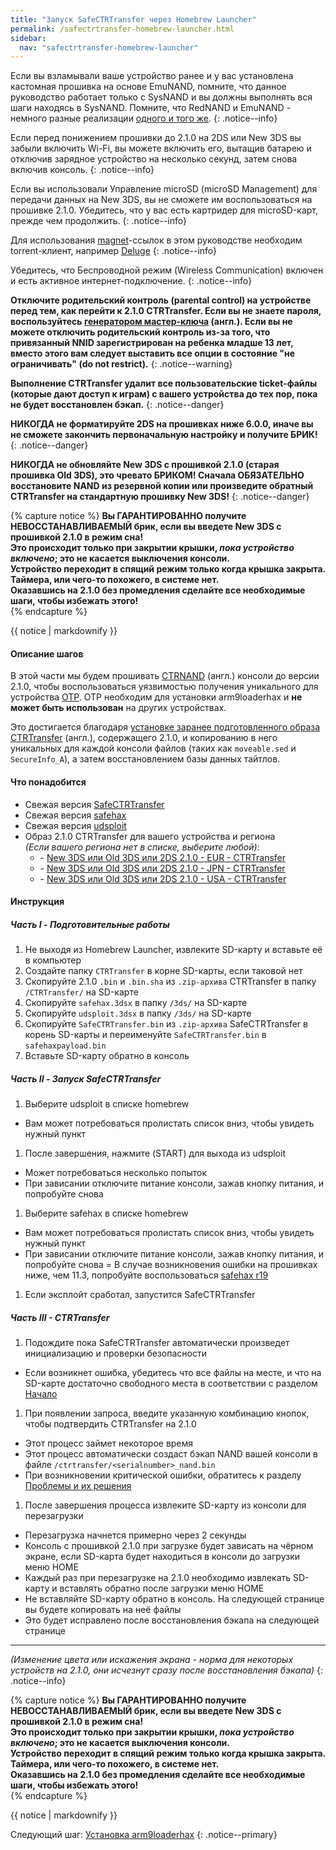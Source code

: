 ```yaml
---
title: "Запуск SafeCTRTransfer через Homebrew Launcher"
permalink: /safectrtransfer-homebrew-launcher.html
sidebar:
  nav: "safectrtransfer-homebrew-launcher"
---
```


Если вы взламывали ваше устройство ранее и у вас установлена кастомная прошивка на основе EmuNAND, помните, что данное руководство работает только с SysNAND и вы должны выполнять вся шаги находясь в SysNAND. Помните, что RedNAND и EmuNAND - немного разные реализации [одного и того же](http://3dbrew.org/wiki/NAND_Redirection).
{: .notice--info}

Если перед понижением прошивки до 2.1.0 на 2DS или New 3DS вы забыли включить Wi-Fi, вы можете включить его, вытащив батарею и отключив зарядное устройство на несколько секунд, затем снова включив консоль.
{: .notice--info}

Если вы использовали Управление microSD (microSD Management) для передачи данных на New 3DS, вы не сможете им воспользоваться на прошивке 2.1.0. Убедитесь, что у вас есть картридер для microSD-карт, прежде чем продолжить.
{: .notice--info}

Для использования [magnet](https://en.wikipedia.org/wiki/Magnet_URI_scheme)-ссылок в этом руководстве необходим torrent-клиент, например [Deluge](http://dev.deluge-torrent.org/wiki/Download)
{: .notice--info}

Убедитесь, что Беспроводной режим (Wireless Communication) включен и есть активное интернет-подключение. 
{: .notice--info}

**Отключите родительский контроль (parental control) на устройстве перед тем, как перейти к 2.1.0 CTRTransfer. Если вы не знаете пароля, воспользуйтесь [генератором мастер-ключа](https://mkey.salthax.org/) (англ.). Если вы не можете отключить родительский контроль из-за того, что привязанный NNID зарегистрирован на ребенка младше 13 лет, вместо этого вам следует выставить все опции в состояние "не ограничивать" (do not restrict).**
{: .notice--warning}

**Выполнение CTRTransfer удалит все пользовательские ticket-файлы (которые дают доступ к играм) с вашего устройства до тех пор, пока не будет восстановлен бэкап.**
{: .notice--danger}

**НИКОГДА не форматируйте 2DS на прошивках ниже 6.0.0, иначе вы не сможете закончить первоначальную настройку и получите БРИК!**
{: .notice--danger}

**НИКОГДА не обновляйте New 3DS с прошивкой 2.1.0 (старая прошивка Old 3DS), это чревато БРИКОМ! Сначала ОБЯЗАТЕЛЬНО восстановите NAND из резервной копии или произведите обратный CTRTransfer на стандартную прошивку New 3DS!**
{: .notice--danger}

{% capture notice %}
**Вы ГАРАНТИРОВАННО получите НЕВОССТАНАВЛИВАЕМЫЙ брик, если вы введете New 3DS с прошивкой 2.1.0 в режим сна!**    
**Это происходит только при закрытии крышки, _пока устройство включено_; это не касается выключения консоли.**    
**Устройство переходит в спящий режим только когда крышка закрыта. Таймера, или чего-то похожего, в системе нет.**    
**Оказавшись на 2.1.0 без промедления сделайте все необходимые шаги, чтобы избежать этого!**    
{% endcapture %}

<div class="notice--danger">{{ notice | markdownify }}</div>

#### <a name="steps" />Описание шагов

В этой части мы будем прошивать [CTRNAND](https://www.3dbrew.org/wiki/Flash_Filesystem#CTR_partition) (англ.) консоли до версии 2.1.0, чтобы воспользоваться уязвимостью получения уникального для устройства [OTP](otp). OTP необходим для установки arm9loaderhax и **не может быть использован** на других устройствах.

Это достигается благодаря [установке заранее подготовленного образа CTRTransfer](https://www.reddit.com/r/3dshacks/comments/4zhe4a/) (англ.), содержащего 2.1.0, и копированию в него уникальных для каждой консоли файлов (таких как `moveable.sed` и `SecureInfo_A`), а затем восстановлением базы данных тайтлов.

#### <a name="what_need" />Что понадобится

* Свежая версия [SafeCTRTransfer](https://github.com/d0k3/SafeCTRTransfer/releases/latest)
* Свежая версия [safehax](https://github.com/TiniVi/safehax/releases/latest)
* Свежая версия [udsploit](https://github.com/smealum/udsploit/releases/latest)
* Образ 2.1.0 CTRTransfer для вашего устройства и региона     
*(Если вашего региона нет в списке, выберите любой)*:
  +    <i class="fa fa-magnet" aria-hidden="true" title="Это magnet-ссылка. Воспользуйтесь торрент-клиентом, чтобы скачать этот файл."></i> - [New 3DS или Old 3DS или 2DS 2.1.0 - EUR - CTRTransfer](magnet:?xt=urn:btih:89acc9c1b488b8b38251de0ddf07975d6bd354a1&dn=2.1.0-4E%5FCTRTransfer%5Fo3ds.zip&tr=udp%3A%2F%2Ftracker.coppersurfer.tk%3A6969%2Fannounce&tr=udp%3A%2F%2Ftracker.opentrackr.org%3A1337%2Fannounce&tr=http%3A%2F%2Ftracker.opentrackr.org%3A1337%2Fannounce&tr=udp%3A%2F%2Fzer0day.ch%3A1337%2Fannounce&tr=udp%3A%2F%2Ftracker.leechers-paradise.org%3A6969%2Fannounce&tr=http%3A%2F%2Fexplodie.org%3A6969%2Fannounce&tr=udp%3A%2F%2Fexplodie.org%3A6969%2Fannounce&tr=udp%3A%2F%2F9.rarbg.com%3A2710%2Fannounce&tr=udp%3A%2F%2Fp4p.arenabg.com%3A1337%2Fannounce&tr=http%3A%2F%2Fp4p.arenabg.com%3A1337%2Fannounce&tr=udp%3A%2F%2Ftracker.aletorrenty.pl%3A2710%2Fannounce&tr=http%3A%2F%2Ftracker.aletorrenty.pl%3A2710%2Fannounce&tr=http%3A%2F%2Ftracker1.wasabii.com.tw%3A6969%2Fannounce&tr=http%3A%2F%2Ftracker.baravik.org%3A6970%2Fannounce&tr=http%3A%2F%2Ftracker.tfile.me%2Fannounce&tr=udp%3A%2F%2Ftorrent.gresille.org%3A80%2Fannounce&tr=http%3A%2F%2Ftorrent.gresille.org%2Fannounce&tr=udp%3A%2F%2Ftracker.yoshi210.com%3A6969%2Fannounce&tr=udp%3A%2F%2Ftracker.tiny-vps.com%3A6969%2Fannounce&tr=udp%3A%2F%2Ftracker.filetracker.pl%3A8089%2Fannounce)
  +    <i class="fa fa-magnet" aria-hidden="true" title="Это magnet-ссылка. Воспользуйтесь торрент-клиентом, чтобы скачать этот файл."></i> - [New 3DS или Old 3DS или 2DS 2.1.0 - JPN - CTRTransfer](magnet:?xt=urn:btih:3dbb9c9c85a33c6242f424dcbaebcacdd8a5912b&dn=2.1.0-4J%5FCTRTransfer%5Fo3ds.zip&tr=udp%3A%2F%2Ftracker.coppersurfer.tk%3A6969%2Fannounce&tr=udp%3A%2F%2Ftracker.opentrackr.org%3A1337%2Fannounce&tr=http%3A%2F%2Ftracker.opentrackr.org%3A1337%2Fannounce&tr=udp%3A%2F%2Fzer0day.ch%3A1337%2Fannounce&tr=udp%3A%2F%2Ftracker.leechers-paradise.org%3A6969%2Fannounce&tr=http%3A%2F%2Fexplodie.org%3A6969%2Fannounce&tr=udp%3A%2F%2Fexplodie.org%3A6969%2Fannounce&tr=udp%3A%2F%2F9.rarbg.com%3A2710%2Fannounce&tr=udp%3A%2F%2Fp4p.arenabg.com%3A1337%2Fannounce&tr=http%3A%2F%2Fp4p.arenabg.com%3A1337%2Fannounce&tr=udp%3A%2F%2Ftracker.aletorrenty.pl%3A2710%2Fannounce&tr=http%3A%2F%2Ftracker.aletorrenty.pl%3A2710%2Fannounce&tr=http%3A%2F%2Ftracker1.wasabii.com.tw%3A6969%2Fannounce&tr=http%3A%2F%2Ftracker.baravik.org%3A6970%2Fannounce&tr=http%3A%2F%2Ftracker.tfile.me%2Fannounce&tr=udp%3A%2F%2Ftorrent.gresille.org%3A80%2Fannounce&tr=http%3A%2F%2Ftorrent.gresille.org%2Fannounce&tr=udp%3A%2F%2Ftracker.yoshi210.com%3A6969%2Fannounce&tr=udp%3A%2F%2Ftracker.tiny-vps.com%3A6969%2Fannounce&tr=udp%3A%2F%2Ftracker.filetracker.pl%3A8089%2Fannounce)     
  +    <i class="fa fa-magnet" aria-hidden="true" title="Это magnet-ссылка. Воспользуйтесь торрент-клиентом, чтобы скачать этот файл."></i> - [New 3DS или Old 3DS или 2DS 2.1.0 - USA - CTRTransfer](magnet:?xt=urn:btih:1609ce9ee7b0ed9b6dea0b3e7cca4fc52dad6ff4&dn=2.1.0-4U%5FCTRTransfer%5Fo3ds.zip&tr=udp%3A%2F%2Ftracker.coppersurfer.tk%3A6969%2Fannounce&tr=udp%3A%2F%2Ftracker.opentrackr.org%3A1337%2Fannounce&tr=http%3A%2F%2Ftracker.opentrackr.org%3A1337%2Fannounce&tr=udp%3A%2F%2Fzer0day.ch%3A1337%2Fannounce&tr=udp%3A%2F%2Ftracker.leechers-paradise.org%3A6969%2Fannounce&tr=http%3A%2F%2Fexplodie.org%3A6969%2Fannounce&tr=udp%3A%2F%2Fexplodie.org%3A6969%2Fannounce&tr=udp%3A%2F%2F9.rarbg.com%3A2710%2Fannounce&tr=udp%3A%2F%2Fp4p.arenabg.com%3A1337%2Fannounce&tr=http%3A%2F%2Fp4p.arenabg.com%3A1337%2Fannounce&tr=udp%3A%2F%2Ftracker.aletorrenty.pl%3A2710%2Fannounce&tr=http%3A%2F%2Ftracker.aletorrenty.pl%3A2710%2Fannounce&tr=http%3A%2F%2Ftracker1.wasabii.com.tw%3A6969%2Fannounce&tr=http%3A%2F%2Ftracker.baravik.org%3A6970%2Fannounce&tr=http%3A%2F%2Ftracker.tfile.me%2Fannounce&tr=udp%3A%2F%2Ftorrent.gresille.org%3A80%2Fannounce&tr=http%3A%2F%2Ftorrent.gresille.org%2Fannounce&tr=udp%3A%2F%2Ftracker.yoshi210.com%3A6969%2Fannounce&tr=udp%3A%2F%2Ftracker.tiny-vps.com%3A6969%2Fannounce&tr=udp%3A%2F%2Ftracker.filetracker.pl%3A8089%2Fannounce)

#### <a name="instructions" />Инструкция

##### <a name="part1" />Часть I - Подготовительные работы

1. Не выходя из Homebrew Launcher, извлеките SD-карту и вставьте её в компьютер
1. Создайте папку `CTRTransfer` в корне SD-карты, если таковой нет
1. Скопируйте 2.1.0 `.bin` и `.bin.sha` из `.zip-архива` CTRTransfer в папку `/CTRTransfer/` на SD-карте
1. Скопируйте `safehax.3dsx` в папку `/3ds/` на SD-карте
1. Скопируйте `udsploit.3dsx` в папку `/3ds/` на SD-карте
1. Скопируйте `SafeCTRTransfer.bin` из `.zip-архива` SafeCTRTransfer в корень SD-карты и переименуйте `SafeCTRTransfer.bin` в `safehaxpayload.bin`
1. Вставьте SD-карту обратно в консоль

##### <a name="part2" />Часть II - Запуск SafeCTRTransfer

1. Выберите udsploit в списке homebrew
  + Вам может потребоваться пролистать список вниз, чтобы увидеть нужный пункт
1. После завершения, нажмите (START) для выхода из udsploit
  + Может потребоваться несколько попыток
  + При зависании отключите питание консоли, зажав кнопку питания, и попробуйте снова
1. Выберите safehax в списке homebrew
  + Вам может потребоваться пролистать список вниз, чтобы увидеть нужный пункт
  + При зависании отключите питание консоли, зажав кнопку питания, и попробуйте снова
  = В случае возникновения ошибки на прошивках ниже, чем 11.3, попробуйте воспользоваться [safehax r19](https://github.com/TiniVi/safehax/releases/tag/r19)
1. Если эксплойт сработал, запустится SafeCTRTransfer

##### <a name="part3" />Часть III - CTRTransfer

1. Подождите пока SafeCTRTransfer автоматически произведет инициализацию и проверки безопасности
  + Если возникнет ошибка, убедитесь что все файлы на месте, и что на SD-карте достаточно свободного места в соответствии с разделом [Начало](get-started)
1. При появлении запроса, введите указанную комбинацию кнопок, чтобы подтвердить CTRTransfer на 2.1.0
  + Этот процесс займет некоторое время
  + Этот процесс автоматически создаст бэкап NAND вашей консоли в файле `/ctrtransfer/<serialnumber>_nand.bin`
  + При возникновении критической ошибки, обратитесь к разделу [Проблемы и их решения](troubleshooting#ts_transfer)   
1. После завершения процесса извлеките SD-карту из консоли для перезагрузки
  + Перезагрузка начнется примерно через 2 секунды
  + Консоль с прошивкой 2.1.0 при загрузке будет зависать на чёрном экране, если SD-карта будет находиться в консоли до загрузки меню HOME
  + Каждый раз при перезагрузке на 2.1.0 необходимо извлекать SD-карту и вставлять обратно после загрузки меню HOME
  + Не вставляйте SD-карту обратно в консоль. На следующей странице вы будете копировать на неё файлы
  + Это будет исправлено после восстановления бэкапа на следующей странице

___

*(Изменение цвета или искажения экрана - норма для некоторых устройств на 2.1.0, они исчезнут сразу после восстановления бэкапа)*
{: .notice--info}

{% capture notice %}
**Вы ГАРАНТИРОВАННО получите НЕВОССТАНАВЛИВАЕМЫЙ брик, если вы введете New 3DS с прошивкой 2.1.0 в режим сна!**    
**Это происходит только при закрытии крышки, _пока устройство включено_; это не касается выключения консоли.**    
**Устройство переходит в спящий режим только когда крышка закрыта. Таймера, или чего-то похожего, в системе нет.**    
**Оказавшись на 2.1.0 без промедления сделайте все необходимые шаги, чтобы избежать этого!**    
{% endcapture %}

<div class="notice--danger">{{ notice | markdownify }}</div>

Следующий шаг: [Установка arm9loaderhax](installing-arm9loaderhax)
{: .notice--primary}